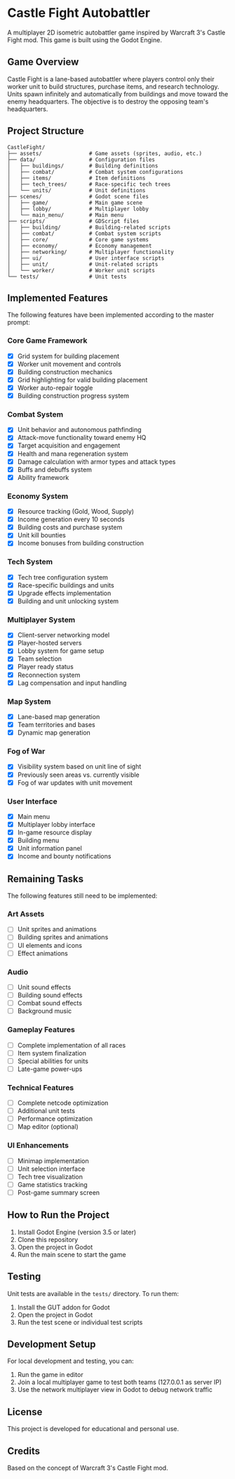 # Castle Fight Autobattler

A multiplayer 2D isometric autobattler game inspired by Warcraft 3's Castle Fight mod. This game is built using the Godot Engine.

## Game Overview

Castle Fight is a lane-based autobattler where players control only their worker unit to build structures, purchase items, and research technology. Units spawn infinitely and automatically from buildings and move toward the enemy headquarters. The objective is to destroy the opposing team's headquarters.

## Project Structure

```
CastleFight/
├── assets/               # Game assets (sprites, audio, etc.)
├── data/                 # Configuration files
│   ├── buildings/        # Building definitions
│   ├── combat/           # Combat system configurations
│   ├── items/            # Item definitions
│   ├── tech_trees/       # Race-specific tech trees
│   └── units/            # Unit definitions
├── scenes/               # Godot scene files
│   ├── game/             # Main game scene
│   ├── lobby/            # Multiplayer lobby
│   └── main_menu/        # Main menu
├── scripts/              # GDScript files
│   ├── building/         # Building-related scripts
│   ├── combat/           # Combat system scripts
│   ├── core/             # Core game systems
│   ├── economy/          # Economy management
│   ├── networking/       # Multiplayer functionality
│   ├── ui/               # User interface scripts
│   ├── unit/             # Unit-related scripts
│   └── worker/           # Worker unit scripts
└── tests/                # Unit tests
```

## Implemented Features

The following features have been implemented according to the master prompt:

### Core Game Framework
- [x] Grid system for building placement
- [x] Worker unit movement and controls
- [x] Building construction mechanics
- [x] Grid highlighting for valid building placement
- [x] Worker auto-repair toggle
- [x] Building construction progress system

### Combat System
- [x] Unit behavior and autonomous pathfinding
- [x] Attack-move functionality toward enemy HQ
- [x] Target acquisition and engagement
- [x] Health and mana regeneration system
- [x] Damage calculation with armor types and attack types
- [x] Buffs and debuffs system
- [x] Ability framework

### Economy System
- [x] Resource tracking (Gold, Wood, Supply)
- [x] Income generation every 10 seconds
- [x] Building costs and purchase system
- [x] Unit kill bounties
- [x] Income bonuses from building construction

### Tech System
- [x] Tech tree configuration system
- [x] Race-specific buildings and units
- [x] Upgrade effects implementation
- [x] Building and unit unlocking system

### Multiplayer System
- [x] Client-server networking model
- [x] Player-hosted servers
- [x] Lobby system for game setup
- [x] Team selection
- [x] Player ready status
- [x] Reconnection system
- [x] Lag compensation and input handling

### Map System
- [x] Lane-based map generation
- [x] Team territories and bases
- [x] Dynamic map generation

### Fog of War
- [x] Visibility system based on unit line of sight
- [x] Previously seen areas vs. currently visible
- [x] Fog of war updates with unit movement

### User Interface
- [x] Main menu
- [x] Multiplayer lobby interface
- [x] In-game resource display
- [x] Building menu
- [x] Unit information panel
- [x] Income and bounty notifications

## Remaining Tasks

The following features still need to be implemented:

### Art Assets
- [ ] Unit sprites and animations
- [ ] Building sprites and animations
- [ ] UI elements and icons
- [ ] Effect animations

### Audio
- [ ] Unit sound effects
- [ ] Building sound effects
- [ ] Combat sound effects
- [ ] Background music

### Gameplay Features
- [ ] Complete implementation of all races
- [ ] Item system finalization
- [ ] Special abilities for units
- [ ] Late-game power-ups

### Technical Features
- [ ] Complete netcode optimization
- [ ] Additional unit tests
- [ ] Performance optimization
- [ ] Map editor (optional)

### UI Enhancements
- [ ] Minimap implementation
- [ ] Unit selection interface
- [ ] Tech tree visualization
- [ ] Game statistics tracking
- [ ] Post-game summary screen

## How to Run the Project

1. Install Godot Engine (version 3.5 or later)
2. Clone this repository
3. Open the project in Godot
4. Run the main scene to start the game

## Testing

Unit tests are available in the `tests/` directory. To run them:

1. Install the GUT addon for Godot
2. Open the project in Godot
3. Run the test scene or individual test scripts

## Development Setup

For local development and testing, you can:

1. Run the game in editor
2. Join a local multiplayer game to test both teams (127.0.0.1 as server IP)
3. Use the network multiplayer view in Godot to debug network traffic

## License

This project is developed for educational and personal use.

## Credits

Based on the concept of Warcraft 3's Castle Fight mod.